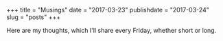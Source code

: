 +++
title = "Musings"
date = "2017-03-23"
publishdate = "2017-03-24"
slug = "posts"
+++

Here are my thoughts, which I'll share every Friday, whether short or long.


